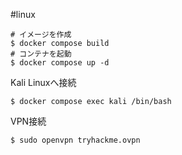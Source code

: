 #linux

```terminal
# イメージを作成
$ docker compose build
# コンテナを起動
$ docker compose up -d
```

Kali Linuxへ接続
```terminal
$ docker compose exec kali /bin/bash
```

VPN接続
```terminal
$ sudo openvpn tryhackme.ovpn
```

